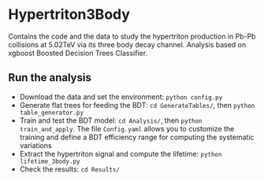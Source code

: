 # Hypertriton3Body

Contains the code and the data to study the hypertriton production in Pb-Pb collisions at 5.02TeV via its three body decay channel. Analysis based on xgboost Boosted Decision Trees Classifier.

## Run the analysis
- Download the data and set the environment: `python config.py` 
- Generate flat trees for feeding the BDT: `cd GenerateTables/`, then `python table_generator.py`
- Train and test the BDT model: `cd Analysis/`, then `python train_and_apply`. The file `Config.yaml` allows you to customize the training and define a BDT      efficiency range for computing the systematic variations
- Extract the hypertriton signal and compute the lifetime: `python lifetime_3body.py`
- Check the results: `cd Results/`
